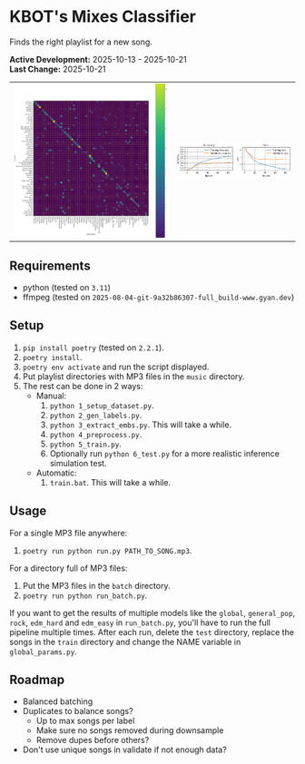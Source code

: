 # KBOT's Mixes Classifier
Finds the right playlist for a new song.

**Active Development:** 2025-10-13 - 2025-10-21<br>
**Last Change:** 2025-10-21<br>

| | |
| :---: | :---: |
| ![](/Screenshots/1-Stats-Matrix.png) | ![](/Screenshots/2-Stats-Graph.png) |

## Requirements
- python (tested on `3.11`)
- ffmpeg (tested on `2025-08-04-git-9a32b86307-full_build-www.gyan.dev`)

## Setup
1. `pip install poetry` (tested on `2.2.1`).
2. `poetry install`.
3. `poetry env activate` and run the script displayed.
4. Put playlist directories with MP3 files in the `music` directory.
5. The rest can be done in 2 ways:
    - Manual:
        1. `python 1_setup_dataset.py`.
        2. `python 2_gen_labels.py`.
        3. `python 3_extract_embs.py`. This will take a while.
        4. `python 4_preprocess.py`.
        5. `python 5_train.py`.
        6. Optionally run `python 6_test.py` for a more realistic inference simulation test.
    - Automatic:
        1. `train.bat`. This will take a while.

## Usage
For a single MP3 file anywhere:
1. `poetry run python run.py PATH_TO_SONG.mp3`.

For a directory full of MP3 files:
1. Put the MP3 files in the `batch` directory.
2. `poetry run python run_batch.py`.

If you want to get the results of multiple models like the `global`, `general_pop`, `rock`, `edm_hard` and `edm_easy` in `run_batch.py`, you'll have to run the full pipeline multiple times. After each run, delete the `test` directory, replace the songs in the `train` directory and change the NAME variable in `global_params.py`.

## Roadmap
- Balanced batching
- Duplicates to balance songs?
    - Up to max songs per label
    - Make sure no songs removed during downsample
    - Remove dupes before others?
- Don't use unique songs in validate if not enough data?
